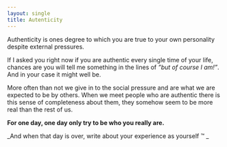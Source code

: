 ```yaml
---
layout: single
title: Autenticity
---
```


Authenticity is ones degree to which you are true to your own personality despite external pressures.

If I asked you right now if you are authentic every single time of your life, chances are you will tell me something in the lines of _”but of course I am!”_. And in your case it might well be.

More often than not we give in to the social pressure and are what we are expected to be by others. When we meet people who are authentic there is this sense of completeness about them, they somehow seem to be more real than the rest of us.

**For one day, one day only try to be who you really are.** 

_And when that day is over, write about your experience as yourself &trade; _